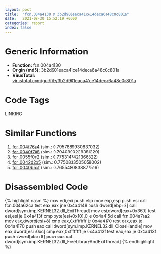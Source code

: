 ```yaml
---
layout: post
title:  "fcn.004a4130 @ 3b2d901eaca41ce14deca6a48c0c801a"
date:   2021-08-30 15:52:19 +0300
categories: report
index: false
---
```


# Generic Information
- **Function:** fcn.004a4130
- **Origin (md5):** 3b2d901eaca41ce14deca6a48c0c801a
- **VirusTotal:** [virustotal.com/gui/file/3b2d901eaca41ce14deca6a48c0c801a][virustotal_ref]

# Code Tags
<span class="tag" id="LINKING">LINKING</span>


# Similar Functions

1. [fcn.004f76a4][similar_1_ref] (sim.: 0.7957889930837032)
2. [fcn.0040f705][similar_2_ref] (sim.: 0.7940800228351229)
3. [fcn.0055f0e2][similar_3_ref] (sim.: 0.7753147421366822)
4. [fcn.0042d2b5][similar_4_ref] (sim.: 0.7750833505058002)
5. [fcn.0040b5cf][similar_5_ref] (sim.: 0.7655480838877516)


# Disassembled Code

{% highlight nasm %}
mov edi,edi
push ebp
mov ebp,esp
push esi
call fcn.004a62ca
test eax,eax
jne 0x4a4148
push dword[ebp+8]
call dword[sym.imp.KERNEL32.dll_ExitThread]
mov esi,dword[eax+0x360]
test esi,esi
je 0x4a413f
cmp byte[esi+0x10],0
je 0x4a415d
call fcn.004a7aa2
mov eax,dword[esi+8]
cmp eax,0xffffffff
je 0x4a4170
test eax,eax
je 0x4a4170
push eax
call dword[sym.imp.KERNEL32.dll_CloseHandle]
mov eax,dword[esi+0xc]
cmp eax,0xffffffff
je 0x4a413f
test eax,eax
je 0x4a413f
push dword[ebp+8]
push eax
call dword[sym.imp.KERNEL32.dll_FreeLibraryAndExitThread]
{% endhighlight %}


[similar_1_ref]: /report/fcn.004f76a4@4fe38de7c6c86a1bad209560fa052231
[similar_2_ref]: /report/fcn.0040f705@b9bcb002212a6b3f234989f71e66f5f7
[similar_3_ref]: /report/fcn.0055f0e2@9c2b894b84f59672d8be2e984066f76f
[similar_4_ref]: /report/fcn.0042d2b5@065d95e046989885ac0aa05648eeda39
[similar_5_ref]: /report/fcn.0040b5cf@b8b9b802e96d8e813c605554cf6f7018
[virustotal_ref]: https://www.virustotal.com/gui/file/3b2d901eaca41ce14deca6a48c0c801a
